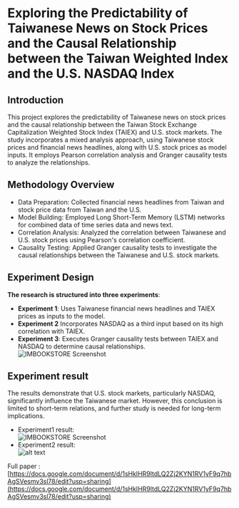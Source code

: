# Exploring the Predictability of Taiwanese News on Stock Prices and the Causal Relationship between the Taiwan Weighted Index and the U.S. NASDAQ Index

## Introduction

This project explores the predictability of Taiwanese news on stock prices and the causal relationship between the Taiwan Stock Exchange Capitalization Weighted Stock Index (TAIEX) and U.S. stock markets. The study incorporates a mixed analysis approach, using Taiwanese stock prices and financial news headlines, along with U.S. stock prices as model inputs. It employs Pearson correlation analysis and Granger causality tests to analyze the relationships.

## Methodology Overview
- Data Preparation: Collected financial news headlines from Taiwan and stock price data from Taiwan and the U.S.
- Model Building: Employed Long Short-Term Memory (LSTM) networks for combined data of time series data and news text.
- Correlation Analysis: Analyzed the correlation between Taiwanese and U.S. stock prices using Pearson's correlation coefficient.
- Causality Testing: Applied Granger causality tests to investigate the causal relationships between the Taiwanese and U.S. stock markets.


## Experiment Design
**The research is structured into three experiments**:
- **Experiment 1**:
Uses Taiwanese financial news headlines and TAIEX prices as inputs to the model.
- **Experiment 2**
Incorporates NASDAQ as a third input based on its high correlation with TAIEX.
- **Experiment 3**:
Executes Granger causality tests between TAIEX and NASDAQ to determine causal relationships.
![IMBOOKSTORE Screenshot](https://i.imgur.com/hIjGRUQ.jpg)



## Experiment result
The results demonstrate that U.S. stock markets, particularly NASDAQ, significantly influence the Taiwanese market. However, this conclusion is limited to short-term relations, and further study is needed for long-term implications.
- Experiment1 result:<br/>
![IMBOOKSTORE Screenshot](https://i.imgur.com/9WcJzGS.png)
- Experiment2 result:<br/>
![alt text](https://i.imgur.com/20xchms.png)

Full paper : [https://docs.google.com/document/d/1sHkIHR9ltdLQ2Zj2KYN1RV1yF9q7hbAgSVesmv3sl78/edit?usp=sharing](https://docs.google.com/document/d/1sHkIHR9ltdLQ2Zj2KYN1RV1yF9q7hbAgSVesmv3sl78/edit?usp=sharing)




